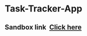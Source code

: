 # Task-Tracker-App

<h2>Sandbox link&nbsp;&nbsp;<a href="https://codesandbox.io/s/579vm">Click here</a></h2>
